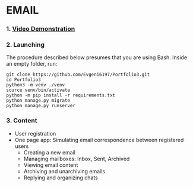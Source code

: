 # EMAIL 

### 1.  [Video Demonstration ](https://youtu.be/fahlhlVGcoE)
   
### 2. Launching

   The procedure described below presumes that you are using Bash. 
   Inside an empty folder, run: 
   
   ```
   git clone https://github.com/Evgeni6197/Portfolio3.git
   cd Portfolio3
   python3 -m venv ./venv
   source venv/bin/activate
   python -m pip install -r requirements.txt
   python manage.py migrate
   python manage.py runserver
   ```
### 3. Content

  - User registration
  - One page app: Simulating email correspondence between registered users
    - Creating a new email
    - Managing mailboxes: Inbox, Sent, Archived
    - Viewing email content
    - Archiving and unarchiving emails
    - Replying and organizing chats

